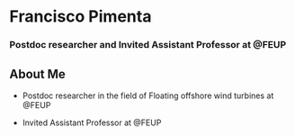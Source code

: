<!--
**fnpimenta/fnpimenta** is a ✨ _special_ ✨ repository because its `README.md` (this file) appears on your GitHub profile.

Here are some ideas to get you started:

- 🔭 I’m currently working on ...
- 🌱 I’m currently learning ...
- 👯 I’m looking to collaborate on ...
- 🤔 I’m looking for help with ...
- 💬 Ask me about ...
- 📫 How to reach me: ...
- 😄 Pronouns: ...
- ⚡ Fun fact: ...
-->


<h1 align="left">Francisco Pimenta</h1>
<h3 align="left">Postdoc researcher and Invited Assistant Professor at @FEUP</h3>

<div align="left">

<h2> About Me</h2>
  
- Postdoc researcher in the field of Floating offshore wind turbines at @FEUP
<!-- - PhD student in the field of gravitational waves at @IST -->
- Invited Assistant Professor at @FEUP
